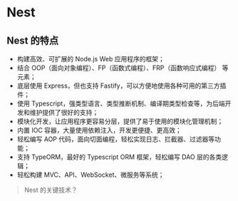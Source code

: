 # Nest

## Nest 的特点

* 构建高效、可扩展的 Node.js Web 应用程序的框架；
* 结合 OOP（面向对象编程）、FP（函数式编程）、FRP（函数响应式编程） 等元素；
* 底层使用 Express，但也支持 Fastify，可以方便地使用各种可用的第三方插件；
* 使用 Typescript，强类型语言、类型推断机制、编译期类型检查等，为后端开发和维护提供了很好的支持；
* 模块化开发，让应用程序更容易分层，提供了易于使用的模块化管理机制；
* 内置 IOC 容器，大量使用依赖注入，开发更便捷、更高效；
* 轻松编写 AOP 代码，面向切面编程，轻松实现日志、拦截器、过滤器等功能；
* 支持 TypeORM，最好的 Typescript ORM 框架，轻松编写 DAO 层的各类逻辑；
* 轻松构建 MVC、API、WebSocket、微服务等系统；

> Nest 的关键技术？

